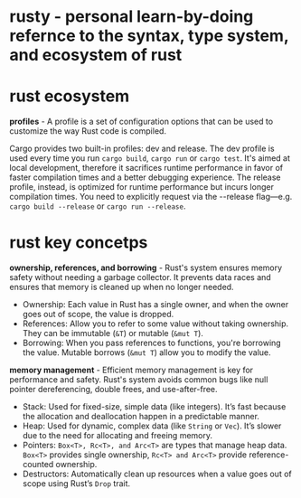 # rusty - personal learn-by-doing refernce to the syntax, type system, and ecosystem of rust 

# rust ecosystem

**profiles** -
A profile is a set of configuration options that can be used to customize the way Rust code is compiled.

Cargo provides two built-in profiles: dev and release.
The dev profile is used every time you run `cargo build`, `cargo run` or `cargo test`. It's aimed at local development, therefore it sacrifices runtime performance in favor of faster compilation times and a better debugging experience.
The release profile, instead, is optimized for runtime performance but incurs longer compilation times. You need to explicitly request via the --release flag—e.g. `cargo build --release` or `cargo run --release`.

# rust key concetps

**ownership, references, and borrowing** -
Rust's system ensures memory safety without needing a garbage collector. It prevents data races and ensures that memory is cleaned up when no longer needed.

- Ownership: Each value in Rust has a single owner, and when the owner goes out of scope, the value is dropped.
- References: Allow you to refer to some value without taking ownership. They can be immutable (`&T`) or mutable (`&mut T`).
- Borrowing: When you pass references to functions, you're borrowing the value. Mutable borrows (`&mut T`) allow you to modify the value.

**memory management** -
Efficient memory management is key for performance and safety. Rust's system avoids common bugs like null pointer dereferencing, double frees, and use-after-free.

- Stack: Used for fixed-size, simple data (like integers). It’s fast because the allocation and deallocation happen in a predictable manner.
- Heap: Used for dynamic, complex data (like `String` or `Vec`). It’s slower due to the need for allocating and freeing memory.
- Pointers: `Box<T>, Rc<T>, and Arc<T>` are types that manage heap data. `Box<T>` provides single ownership, `Rc<T> and Arc<T>` provide reference-counted ownership.
- Destructors: Automatically clean up resources when a value goes out of scope using Rust’s `Drop` trait.
